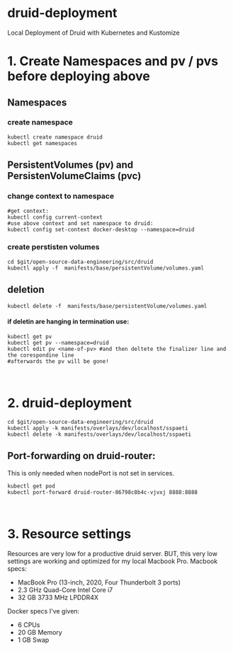# druid-deployment
Local Deployment of Druid with Kubernetes and Kustomize



# 1. Create Namespaces and pv / pvs before deploying above
## Namespaces
### create namespace
```
kubectl create namespace druid
kubectl get namespaces
```


## PersistentVolumes (pv) and PersistenVolumeClaims (pvc)
### change context to namespace
```
#get context:
kubectl config current-context
#use above context and set namespace to druid:
kubectl config set-context docker-desktop --namespace=druid
```
### create perstisten volumes
```
cd $git/open-source-data-engineering/src/druid
kubectl apply -f  manifests/base/persistentVolume/volumes.yaml
```
## deletion
`kubectl delete -f  manifests/base/persistentVolume/volumes.yaml`

#### if deletin are hanging in termination use:
```
kubectl get pv
kubectl get pv --namespace=druid
kubectl edit pv <name-of-pv> #and then deltete the finalizer line and the corespondine line
#afterwards the pv will be gone!
```
<br>

# 2. druid-deployment
```
cd $git/open-source-data-engineering/src/druid
kubectl apply -k manifests/overlays/dev/localhost/sspaeti
kubectl delete -k manifests/overlays/dev/localhost/sspaeti
```
## Port-forwarding on druid-router:
This is only needed when nodePort is not set in services.
```
kubectl get pod
kubectl port-forward druid-router-86798c8b4c-vjvxj 8888:8888
```
<br>

# 3. Resource settings
Resources are very low for a productive druid server. BUT, this very low settings are working and optimized for my local Macbook Pro.
Macbook specs:
* MacBook Pro (13-inch, 2020, Four Thunderbolt 3 ports)
* 2.3 GHz Quad-Core Intel Core i7
* 32 GB 3733 MHz LPDDR4X

Docker specs I've given:
* 6 CPUs
* 20 GB Memory
* 1 GB Swap